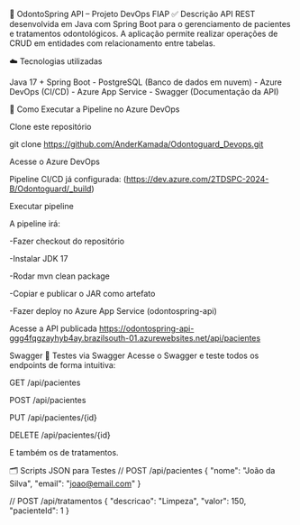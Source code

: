 🦷 OdontoSpring API – Projeto DevOps FIAP
✅ Descrição
API REST desenvolvida em Java com Spring Boot para o gerenciamento de pacientes e tratamentos odontológicos. A aplicação permite realizar operações de CRUD em entidades com relacionamento entre tabelas.

☁️ Tecnologias utilizadas

Java 17 + Spring Boot -
PostgreSQL (Banco de dados em nuvem) -
Azure DevOps (CI/CD) -
Azure App Service -
Swagger (Documentação da API)

🚀 Como Executar a Pipeline no Azure DevOps

Clone este repositório

git clone https://github.com/AnderKamada/Odontoguard_Devops.git

Acesse o Azure DevOps

Pipeline CI/CD já configurada: (https://dev.azure.com/2TDSPC-2024-B/Odontoguard/_build)

Executar pipeline

A pipeline irá:

-Fazer checkout do repositório

-Instalar JDK 17

-Rodar mvn clean package

-Copiar e publicar o JAR como artefato

-Fazer deploy no Azure App Service (odontospring-api)


Acesse a API publicada
https://odontospring-api-ggg4fqgzayhyb4ay.brazilsouth-01.azurewebsites.net/api/pacientes

Swagger
🧪 Testes via Swagger
Acesse o Swagger e teste todos os endpoints de forma intuitiva:

GET /api/pacientes

POST /api/pacientes

PUT /api/pacientes/{id}

DELETE /api/pacientes/{id}

E também os de tratamentos.

🗂️ Scripts JSON para Testes
// POST /api/pacientes
{
  "nome": "João da Silva",
  "email": "joao@email.com"
}

// POST /api/tratamentos
{
  "descricao": "Limpeza",
  "valor": 150,
  "pacienteId": 1
}
